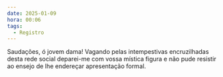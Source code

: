 ```yaml
---
date: 2025-01-09
hora: 00:06
tags:
  - Registro
---
```

Saudações, ó jovem dama!
Vagando pelas intempestivas encruzilhadas desta rede social deparei-me com vossa mística figura e não pude resistir ao ensejo de lhe endereçar apresentação formal.



